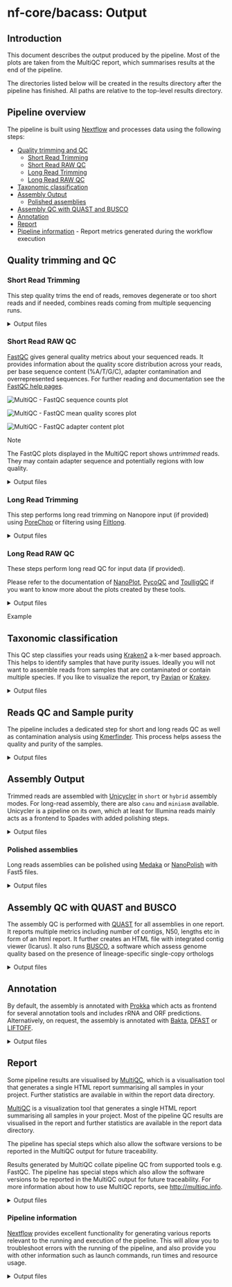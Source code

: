 # nf-core/bacass: Output

## Introduction

This document describes the output produced by the pipeline. Most of the plots are taken from the MultiQC report, which summarises results at the end of the pipeline.

The directories listed below will be created in the results directory after the pipeline has finished. All paths are relative to the top-level results directory.

## Pipeline overview

The pipeline is built using [Nextflow](https://www.nextflow.io/) and processes data using the following steps:

- [Quality trimming and QC](#quality-trimming-and-qc)
  - [Short Read Trimming](#short-read-trimming)
  - [Short Read RAW QC](#short-read-raw-qc)
  - [Long Read Trimming](#long-read-trimming)
  - [Long Read RAW QC](#long-read-raw-qc)
- [Taxonomic classification](#taxonomic-classification)
- [Assembly Output](#assembly-output)
  - [Polished assemblies](#polished-assemblies)
- [Assembly QC with QUAST and BUSCO](#assembly-qc-with-quast-and-busco)
- [Annotation](#annotation)
- [Report](#report)
- [Pipeline information](#pipeline-information) - Report metrics generated during the workflow execution

## Quality trimming and QC

### Short Read Trimming

This step quality trims the end of reads, removes degenerate or too short reads and if needed,
combines reads coming from multiple sequencing runs.

<details markdown="1">
<summary>Output files</summary>

- `trimming/shortreads/`
  - `*.fastp.fastq.gz`: The trimmed/modified/unmerged fastq reads

</details>

### Short Read RAW QC

[FastQC](http://www.bioinformatics.babraham.ac.uk/projects/fastqc/) gives general quality metrics about your sequenced reads. It provides information about the quality score distribution across your reads, per base sequence content (%A/T/G/C), adapter contamination and overrepresented sequences. For further reading and documentation see the [FastQC help pages](http://www.bioinformatics.babraham.ac.uk/projects/fastqc/Help/).

![MultiQC - FastQC sequence counts plot](images/mqc_fastqc_counts.png)

![MultiQC - FastQC mean quality scores plot](images/mqc_fastqc_quality.png)

![MultiQC - FastQC adapter content plot](images/mqc_fastqc_adapter.png)

> [!NOTE]
> The FastQC plots displayed in the MultiQC report shows _untrimmed_ reads. They may contain adapter sequence and potentially regions with low quality.

<details markdown="1">
<summary>Output files</summary>

- `FastQC/`
  - `*.html`: FastQC report containing quality metrics.
  - `*.zip`: Zip archive containing the FastQC report, tab-delimited data file and plot images.

![FastQC report](images/fastqc.png)

</details>

### Long Read Trimming

This step performs long read trimming on Nanopore input (if provided) using [PoreChop](https://github.com/rrwick/Porechop) or filtering using [Filtlong](https://github.com/rrwick/Filtlong).

<details markdown="1">
<summary>Output files</summary>

- `trimming/longreads/porechop`

  - `*.fastq.gz`: The trimmed FASTQ file
  - `*.log*`: Log file

- `trimming/longreads/filtlong`
  - `*.fastq.gz`: The trimmed FASTQ file
  - `*.log*`: Log file

</details>

### Long Read RAW QC

These steps perform long read QC for input data (if provided).

Please refer to the documentation of [NanoPlot](https://github.com/wdecoster/NanoPlot), [PycoQC](https://a-slide.github.io/pycoQC/) and [ToulligQC](https://github.com/GenomiqueENS/toulligQC) if you want to know more about the plots created by these tools.

<details markdown="1">
<summary>Output files</summary>

- `QC_Longreads/NanoPlot`: Various plots in HTML and PNG format

- `QC_Longreads/PycoQC`

  - `*_pycoqc.html`: QC report in HTML format
  - `*_pycoqc.json`: QC report in JSON format

- QC_Longreads/ToulligQC
  - `*/report.html`: QC report in HTML format

Example plot from Nanoplot:

![Nanoplot](images/nanoplot.png)

Example plot from ToulligQC:

![ToulligQC](images/toulligqc.png)

</details>

Example

## Taxonomic classification

This QC step classifies your reads using [Kraken2](https://ccb.jhu.edu/software/kraken2/) a k-mer based approach. This helps to identify samples that have purity
issues. Ideally you will not want to assemble reads from samples that are contaminated or contain
multiple species. If you like to visualize the report, try
[Pavian](https://github.com/fbreitwieser/pavian) or [Krakey](http://krakey.info/).

<details markdown="1">
<summary>Output files</summary>

- `Kraken2/`
  - `*.kraken2.report.txt`: Classification of short reads in the Kraken(1) report format.
  - `*_longreads.kraken2.report.txt`: Classification of long reads in the Kraken(1) report format.

See [webpage](http://ccb.jhu.edu/software/kraken/MANUAL.html#sample-reports) for more details.

Exemplary Kraken2 report screenshot:

![Kraken2 report](images/kraken2.png)

</details>

## Reads QC and Sample purity

The pipeline includes a dedicated step for short and long reads QC as well as contamination analysis using [Kmerfinder](https://bitbucket.org/genomicepidemiology/kmerfinder/src/master/). This process helps assess the quality and purity of the samples.

<details markdown="1">
<summary>Output files</summary>

- `Kmerfinder/{ID}/`
  - `*_results.txt`: Kmerfinder report table containing reads QC results and taxonomic information.
- `Kmerfinder/`
  - `kmerfinder_summary.csv`: A CSV file containing the most relevant results of all samples analyzed with Kmerfinder.

</details>

## Assembly Output

Trimmed reads are assembled with [Unicycler](https://github.com/rrwick/Unicycler) in `short` or `hybrid` assembly modes. For long-read assembly, there are also `canu` and `miniasm` available.
Unicycler is a pipeline on its own, which at least for Illumina reads mainly acts as a frontend to Spades with added polishing steps.

<details markdown="1">
<summary>Output files</summary>

- `Unicycler/`
  - `*.scaffolds.fa`: Final assembly in fasta format
  - `*.assembly.gfa`: Final assembly in Graphical Fragment Assembly (GFA) format
  - `*.unicycler.log`: Log file summarizing steps and intermediate results on the Unicycler execution

Check out the [Unicycler documentation](https://github.com/rrwick/Unicycler) for more information on Unicycler output.

- `Canu/`
  - `*.contigs.fasta.gz`: Final assembly in fasta format
  - `*.report`: Log file summarizing steps and intermediate results

Check out the [Canu documentation](https://canu.readthedocs.io/en/latest/index.html) for more information on Canu output.

- `Miniasm/`
  - `*.fasta.gz`: Assembly in Fasta format
  - `*_assembly_consensus.fasta.gz`: Consensus assembly in fasta format (polished by Racon)

Check out the [Miniasm documentation](https://github.com/lh3/miniasm) for more information on Miniasm output.

- `Dragonflye/`
  - `*.contigs.fa`: Assembly in Fasta format
  - `*.dragonflye.log`: Log file containing the report of the dragonflye process

Checkout the [Dragonflye](https://github.com/rpetit3/dragonflye) documentation for more information of the Dragonflye output.

</details>

### Polished assemblies

Long reads assemblies can be polished using [Medaka](https://github.com/nanoporetech/medaka) or [NanoPolish](https://github.com/jts/nanopolish) with Fast5 files.

<details markdown="1">
<summary>Output files</summary>

- `Medaka/*_polished_genome.fa`

  - `*_polished_genome.fa`: Polished consensus assembly in fasta format
  - `calls_to_draft.bam`: Alignment in bam format
  - `calls_to_draft.bam.bai`: Index of alignment
  - `consensus.fasta.gaps_in_draft_coords.bed`
  - `consensus_probs.hdf`

- `Nanopolish/`
  - `polished_genome.fa`: Polished consensus assembly in fasta format

</details>

## Assembly QC with QUAST and BUSCO

The assembly QC is performed with [QUAST](http://quast.sourceforge.net/quast) for all assemblies in one report. It reports multiple metrics including number of contigs, N50, lengths etc in form of an html report. It further creates an HTML file with integrated contig viewer (Icarus).
It also runs [BUSCO](https://busco.ezlab.org/), a software which assess genome quality based on the presence of lineage-specific single-copy orthologs

<details markdown="1">
<summary>Output files</summary>

- `QUAST/report/`
  - `icarus.html`: QUAST's contig browser as HTML
  - `report.html`: QUAST assembly QC as HTML report
  - `report.pdf`: QUAST assembly QC as pdf
  - `icarus.html`: QUAST's contig browser as HTML
  - `report.html`: QUAST assembly QC as HTML report
  - `report.pdf`: QUAST assembly QC as pdf
- `busco/`: BUSCO reports
  - `<SampleName>_<stage>-<BuscoLineage>-busco/`: BUSCO output folder, please refer to BUSCO documentation for details.
  - `<SampleName>_<stage>-<BuscoLineage>-busco.batch_summary.txt`: BUSCO batch summary output
  - `short_summary.specific.<SampleName>_<stage>.{txt,json}`: BUSCO short summaries in txt and json format

![QUAST QC](images/quast.png)

![Icarus](images/icarus.png)

</details>

## Annotation

By default, the assembly is annotated with [Prokka](https://github.com/tseemann/prokka) which acts as frontend for several annotation tools and includes rRNA and ORF predictions. Alternatively, on request, the assembly is annotated with [Bakta](https://github.com/oschwengers/bakta), [DFAST](https://github.com/nigyta/dfast_core) or [LIFTOFF](https://github.com/agshumate/Liftoff).

<details markdown="1">
<summary>Output files</summary>

- `Prokka/{ID}/`
  - `*.gff`: Annotation in gff format
  - `*.txt`: Annotation in text format
  - `*.faa`: Protein sequences in fasta format

See [Prokka's documentation](https://github.com/tseemann/prokka#output-files) for a full description of all output files.

![Prokka annotation](images/prokka.png)

- `Bakta/{ID}/`
  - `*.gff3`: Annotations in gff3 format
  - `*.txt`: Summary in txt format
  - `*.faa`: CDS/sORF amino acid sequences in fasta format

See [Baktas's documentation](https://github.com/oschwengers/bakta#output) for a full description of all output files.

- `DFAST/{ID}_results/`
  - `genome.gff`: Annotation in gff format
  - `statistics.txt`: Annotation statistics in text format
  - `protein.faa`: Protein sequences in fasta format

- `LIFTOFF/`
  - `{ID}.gff3`: Annotation in gff format
  - `{ID}.polished.gff3`: Polished lifted annotations in gff format
  - `{ID}.unmapped.txt`: Unmapped reference annotations

See [LIFTOFF's documentation](https://github.com/agshumate/Liftoff#output) for a full description of all output files.

</details>

## Report

Some pipeline results are visualised by [MultiQC](http://multiqc.info), which is a visualisation tool that generates a single HTML report summarising all samples in your project. Further statistics are available in within the report data directory.

[MultiQC](http://multiqc.info) is a visualization tool that generates a single HTML report summarising all samples in your project. Most of the pipeline QC results are visualised in the report and further statistics are available in the report data directory.

The pipeline has special steps which also allow the software versions to be reported in the MultiQC output for future traceability.

Results generated by MultiQC collate pipeline QC from supported tools e.g. FastQC. The pipeline has special steps which also allow the software versions to be reported in the MultiQC output for future traceability. For more information about how to use MultiQC reports, see <http://multiqc.info>.

<details markdown="1">
<summary>Output files</summary>

- `multiqc/`
  - `multiqc_report.html`: a standalone HTML file that can be viewed in your web browser.
  - `multiqc_data/`: directory containing parsed statistics from the different tools used in the pipeline.
  - `multiqc_plots/`: directory containing static images from the report in various formats.
  - `summary_assembly_metrics_mqc.csv`: custom table containing most relevant assembly QC metrics.

</details>

### Pipeline information

[Nextflow](https://www.nextflow.io/docs/latest/tracing.html) provides excellent functionality for generating various reports relevant to the running and execution of the pipeline. This will allow you to troubleshoot errors with the running of the pipeline, and also provide you with other information such as launch commands, run times and resource usage.

<details markdown="1">
<summary>Output files</summary>

- `pipeline_info/`
  - Reports generated by Nextflow: `execution_report.html`, `execution_timeline.html`, `execution_trace.txt` and `pipeline_dag.dot`/`pipeline_dag.svg`.
  - Reports generated by the pipeline: `pipeline_report.html`, `pipeline_report.txt` and `software_versions.yml`. The `pipeline_report*` files will only be present if the `--email` / `--email_on_fail` parameter's are used when running the pipeline.
  - Reformatted samplesheet files used as input to the pipeline: `samplesheet.valid.csv`.
  - Parameters used by the pipeline run: `params.json`.

</details>
